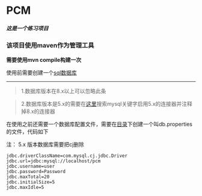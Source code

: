 # PCM
##### 这是一个练习项目
### 该项目使用maven作为管理工具 
**需要使用mvn compile构建一次**

使用前需要创建一个[sql数据库](pcm.sql)

***

> 1.数据库版本在8.x以上可以忽略此条

> 2.数据库版本是5.x的需要在[这里](opm.xml)搜索mysql关键字启用5.x的连接器并注释掉8.x的连接器

在使用之前还需要一个数据库配置文件，需要在[目录](web/config)下创建一个叫db.properties的文件，代码如下


注： 5.x 版本数据库需要把cj删除
```properties
jdbc.driverClassName=com.mysql.cj.jdbc.Driver
jdbc.url=jdbc:mysql://localhost/pcm
jdbc.username=user
jdbc.password=Password
jdbc.maxTotal=20
jdbc.initialSize=5
jdbc.maxIdle=5
```




